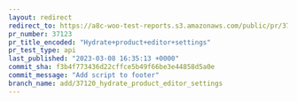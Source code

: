```yaml
---
layout: redirect
redirect_to: https://a8c-woo-test-reports.s3.amazonaws.com/public/pr/37123/api/index.html
pr_number: 37123
pr_title_encoded: "Hydrate+product+editor+settings"
pr_test_type: api
last_published: "2023-03-08 16:35:13 +0000"
commit_sha: f3b4f773436d22cffce5b49f66be3e44858d5a0e
commit_message: "Add script to footer"
branch_name: add/37120_hydrate_product_editor_settings
---
```

